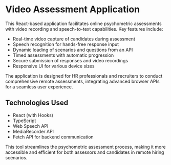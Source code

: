 # Video Assessment Application

This React-based application facilitates online psychometric assessments with video recording and speech-to-text capabilities. Key features include:

- Real-time video capture of candidates during assessment
- Speech recognition for hands-free response input
- Dynamic loading of scenarios and questions from an API
- Timed assessments with automatic progression
- Secure submission of responses and video recordings
- Responsive UI for various device sizes

The application is designed for HR professionals and recruiters to conduct comprehensive remote assessments, integrating advanced browser APIs for a seamless user experience.

## Technologies Used

- React (with Hooks)
- TypeScript
- Web Speech API
- MediaRecorder API
- Fetch API for backend communication

This tool streamlines the psychometric assessment process, making it more accessible and efficient for both assessors and candidates in remote hiring scenarios.


